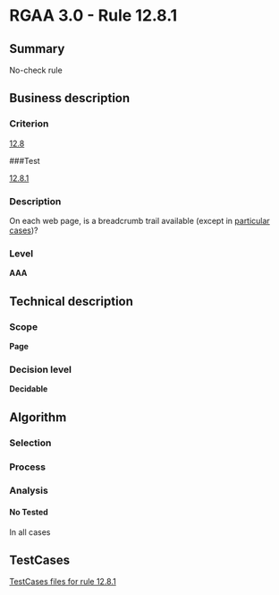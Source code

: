 # RGAA 3.0 -  Rule 12.8.1

## Summary

No-check rule

## Business description

### Criterion

[12.8](http://asqatasun.github.io/RGAA--3.0--EN/RGAA3.0_Criteria_English_version_v1.html#crit-12-8)

###Test

[12.8.1](http://asqatasun.github.io/RGAA--3.0--EN/RGAA3.0_Criteria_English_version_v1.html#test-12-8-1)

### Description
On each web page, is a breadcrumb trail
    available (except in <a title="Particular cases for criterion 12.8" href="http://asqatasun.github.io/RGAA--3.0--EN/RGAA3.0_Particular_cases_English_version_v1.html#cpCrit12-8">particular cases</a>)? 


### Level

**AAA**

## Technical description

### Scope

**Page**

### Decision level

**Decidable**

## Algorithm

### Selection

### Process

### Analysis

#### No Tested 

In all cases






##  TestCases 

[TestCases files for rule 12.8.1](https://github.com/Asqatasun/Asqatasun/tree/master/rules/rules-rgaa3.0/src/test/resources/testcases/rgaa30/Rgaa30Rule120801/) 


